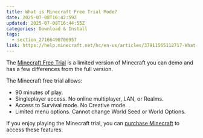```yaml
---
title: What is Minecraft Free Trial Mode?
date: 2025-07-08T16:42:59Z
updated: 2025-07-08T16:44:55Z
categories: Download & Install
tags:
  - section_27166490706957
link: https://help.minecraft.net/hc/en-us/articles/37911565112717-What-is-Minecraft-Free-Trial-Mode
---
```


The [Minecraft Free Trial](https://www.minecraft.net/en-us/free-trial) is a limited version of Minecraft you can demo and has a few differences from the full version.

The Minecraft free trial allows:

- 90 minutes of play.
- Singleplayer access. No online multiplayer, LAN, or Realms.
- Access to Survival mode. No Creative mode.
- Limited menu options. Cannot change World Seed or World Options.

If you enjoy playing the Minecraft trial, you can [purchase Minecraft](https://www.minecraft.net/en-us/store/minecraft-deluxe-collection-pc) to access these features.
